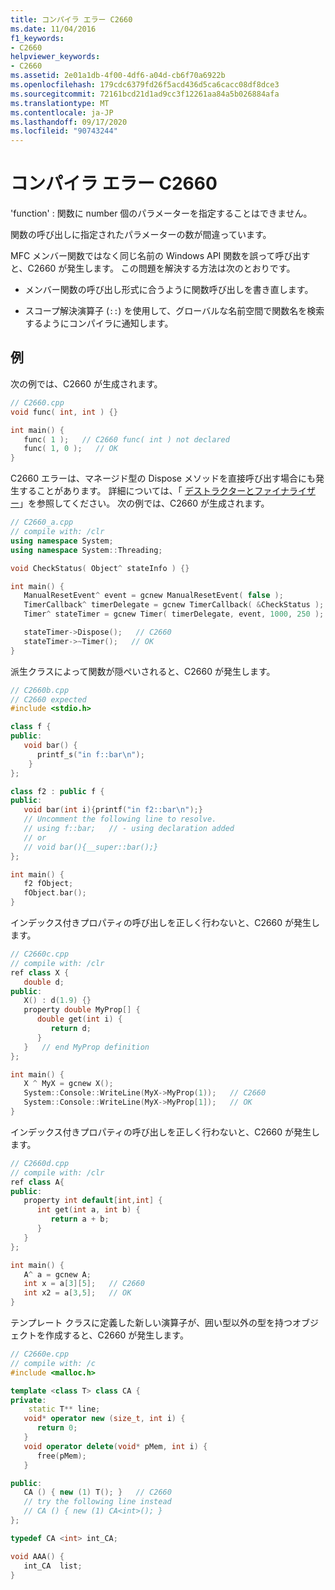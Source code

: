 ```yaml
---
title: コンパイラ エラー C2660
ms.date: 11/04/2016
f1_keywords:
- C2660
helpviewer_keywords:
- C2660
ms.assetid: 2e01a1db-4f00-4df6-a04d-cb6f70a6922b
ms.openlocfilehash: 179cdc6379fd26f5acd436d5ca6cacc08df8dce3
ms.sourcegitcommit: 72161bcd21d1ad9cc3f12261aa84a5b026884afa
ms.translationtype: MT
ms.contentlocale: ja-JP
ms.lasthandoff: 09/17/2020
ms.locfileid: "90743244"
---
```

# <a name="compiler-error-c2660"></a>コンパイラ エラー C2660

'function' : 関数に number 個のパラメーターを指定することはできません。

関数の呼び出しに指定されたパラメーターの数が間違っています。

MFC メンバー関数ではなく同じ名前の Windows API 関数を誤って呼び出すと、C2660 が発生します。 この問題を解決する方法は次のとおりです。

- メンバー関数の呼び出し形式に合うように関数呼び出しを書き直します。

- スコープ解決演算子 (`::`) を使用して、グローバルな名前空間で関数名を検索するようにコンパイラに通知します。

## <a name="examples"></a>例

次の例では、C2660 が生成されます。

```cpp
// C2660.cpp
void func( int, int ) {}

int main() {
   func( 1 );   // C2660 func( int ) not declared
   func( 1, 0 );   // OK
}
```

C2660 エラーは、マネージド型の Dispose メソッドを直接呼び出す場合にも発生することがあります。 詳細については、「 [デストラクターとファイナライザー](../../dotnet/how-to-define-and-consume-classes-and-structs-cpp-cli.md#BKMK_Destructors_and_finalizers)」を参照してください。 次の例では、C2660 が生成されます。

```cpp
// C2660_a.cpp
// compile with: /clr
using namespace System;
using namespace System::Threading;

void CheckStatus( Object^ stateInfo ) {}

int main() {
   ManualResetEvent^ event = gcnew ManualResetEvent( false );
   TimerCallback^ timerDelegate = gcnew TimerCallback( &CheckStatus );
   Timer^ stateTimer = gcnew Timer( timerDelegate, event, 1000, 250 );

   stateTimer->Dispose();   // C2660
   stateTimer->~Timer();   // OK
}
```

派生クラスによって関数が隠ぺいされると、C2660 が発生します。

```cpp
// C2660b.cpp
// C2660 expected
#include <stdio.h>

class f {
public:
   void bar() {
      printf_s("in f::bar\n");
    }
};

class f2 : public f {
public:
   void bar(int i){printf("in f2::bar\n");}
   // Uncomment the following line to resolve.
   // using f::bar;   // - using declaration added
   // or
   // void bar(){__super::bar();}
};

int main() {
   f2 fObject;
   fObject.bar();
}
```

インデックス付きプロパティの呼び出しを正しく行わないと、C2660 が発生します。

```cpp
// C2660c.cpp
// compile with: /clr
ref class X {
   double d;
public:
   X() : d(1.9) {}
   property double MyProp[] {
      double get(int i) {
         return d;
      }
   }   // end MyProp definition
};

int main() {
   X ^ MyX = gcnew X();
   System::Console::WriteLine(MyX->MyProp(1));   // C2660
   System::Console::WriteLine(MyX->MyProp[1]);   // OK
}
```

インデックス付きプロパティの呼び出しを正しく行わないと、C2660 が発生します。

```cpp
// C2660d.cpp
// compile with: /clr
ref class A{
public:
   property int default[int,int] {
      int get(int a, int b) {
         return a + b;
      }
   }
};

int main() {
   A^ a = gcnew A;
   int x = a[3][5];   // C2660
   int x2 = a[3,5];   // OK
}
```

テンプレート クラスに定義した新しい演算子が、囲い型以外の型を持つオブジェクトを作成すると、C2660 が発生します。

```cpp
// C2660e.cpp
// compile with: /c
#include <malloc.h>

template <class T> class CA {
private:
    static T** line;
   void* operator new (size_t, int i) {
      return 0;
   }
   void operator delete(void* pMem, int i) {
      free(pMem);
   }

public:
   CA () { new (1) T(); }   // C2660
   // try the following line instead
   // CA () { new (1) CA<int>(); }
};

typedef CA <int> int_CA;

void AAA() {
   int_CA  list;
}
```
